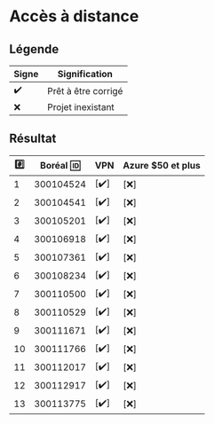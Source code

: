 # Accès à distance

## Légende

| Signe              | Signification                 |
|--------------------|-------------------------------|
| :heavy_check_mark: | Prêt à être corrigé           |
| :x:                | Projet inexistant             |

## Résultat

|:hash:| Boréal :id:| VPN                | Azure  $50 et plus   |
|------|------------|--------------------|----------------------|
|  1   | 300104524  |[:heavy_check_mark:]| [:x:]                |
|  2   | 300104541  |[:heavy_check_mark:]| [:x:]                |
|  3   | 300105201  |[:heavy_check_mark:]| [:x:]                |
|  4   | 300106918  |[:heavy_check_mark:]| [:x:]                |
|  5   | 300107361  |[:heavy_check_mark:]| [:x:]                |
|  6   | 300108234  |[:heavy_check_mark:]| [:x:]                |
|  7   | 300110500  |[:heavy_check_mark:]| [:x:]                |
|  8   | 300110529  |[:heavy_check_mark:]| [:x:]                |
|  9   | 300111671  |[:heavy_check_mark:]| [:x:]                |
| 10   | 300111766  |[:heavy_check_mark:]| [:x:]                |
| 11   | 300112017  |[:heavy_check_mark:]| [:x:]                |
| 12   | 300112917  |[:heavy_check_mark:]| [:x:]                |
| 13   | 300113775  |[:heavy_check_mark:]| [:x:]                |
